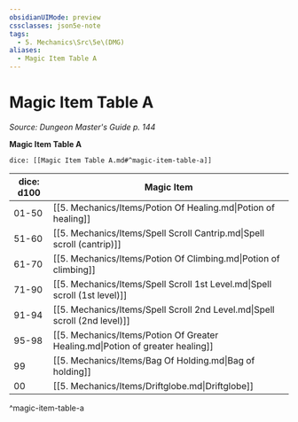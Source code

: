 ```yaml
---
obsidianUIMode: preview
cssclasses: json5e-note
tags:
  - 5. Mechanics\Src\5e\(DMG)
aliases:
  - Magic Item Table A
---
```

# Magic Item Table A
*Source: Dungeon Master's Guide p. 144* 

**Magic Item Table A**

`dice: [[Magic Item Table A.md#^magic-item-table-a]]`

| dice: d100 | Magic Item |
|------------|------------|
| 01-50 | [[5. Mechanics/Items/Potion Of Healing.md\|Potion of healing]] |
| 51-60 | [[5. Mechanics/Items/Spell Scroll Cantrip.md\|Spell scroll (cantrip)]] |
| 61-70 | [[5. Mechanics/Items/Potion Of Climbing.md\|Potion of climbing]] |
| 71-90 | [[5. Mechanics/Items/Spell Scroll 1st Level.md\|Spell scroll (1st level)]] |
| 91-94 | [[5. Mechanics/Items/Spell Scroll 2nd Level.md\|Spell scroll (2nd level)]] |
| 95-98 | [[5. Mechanics/Items/Potion Of Greater Healing.md\|Potion of greater healing]] |
| 99 | [[5. Mechanics/Items/Bag Of Holding.md\|Bag of holding]] |
| 00 | [[5. Mechanics/Items/Driftglobe.md\|Driftglobe]] |
^magic-item-table-a
